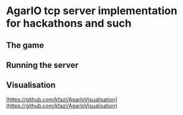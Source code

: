 # AgarIO tcp server implementation for hackathons and such

## The game

## Running the server

## Visualisation

[https://github.com/kfazi/AgarIoVisualisation](https://github.com/kfazi/AgarIoVisualisation)
